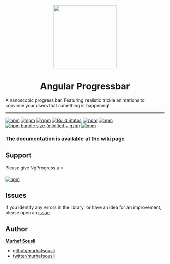 <p align="center">
  <img height="200px" width="200px" style="text-align: center;" src="https://cdn.rawgit.com/MurhafSousli/ngx-progressbar/master/src/assets/logo.svg">
  <h1 align="center">Angular Progressbar</h1>
</p>

A nanoscopic progress bar. Featuring realistic trickle animations to convince your users that something is happening!

___
[![npm](https://img.shields.io/badge/demo-online-ed1c46.svg)](https://murhafsousli.github.io/ngx-progressbar/)
[![npm](https://img.shields.io/badge/stackblitz-online-orange.svg)](https://stackblitz.com/edit/ngx-progressbar)
[![npm](https://img.shields.io/npm/v/@ngx-progressbar/core.svg?maxAge=2592000?style=plastic)](https://www.npmjs.com/package/@ngx-progressbar/core) 
[![Build Status](https://travis-ci.org/MurhafSousli/ngx-progressbar.svg?branch=master)](https://travis-ci.org/MurhafSousli/ngx-progressbar)
[![npm](https://img.shields.io/npm/dt/@ngx-progressbar/core.svg?maxAge=2592000?style=plastic)](https://www.npmjs.com/package/@ngx-progressbar/core)
[![npm](https://img.shields.io/npm/dm/@ngx-progressbar/core.svg)](https://www.npmjs.com/package/@ngx-progressbar/core)
[![npm bundle size (minified + gzip)](https://img.shields.io/bundlephobia/minzip/@ngx-progressbar/core.svg)](https://bundlephobia.com/result?p=@ngx-progressbar/core)
[![npm](https://img.shields.io/npm/l/express.svg?maxAge=2592000)](https://github.com/MurhafSousli/ngx-progressbar/blob/master/LICENSE)

### The documentation is available at the [wiki page](https://github.com/MurhafSousli/ngx-progressbar/wiki)

## Support

Please give NgProgress a :star:

[![npm](https://c5.patreon.com/external/logo/become_a_patron_button.png)](https://www.patreon.com/bePatron?u=5594898)

## Issues

If you identify any errors in the library, or have an idea for an improvement, please open an [issue](https://github.com/MurhafSousli/ngx-progressbar/issues).

## Author

 **[Murhaf Sousli](http://murhafsousli.com)**

- [github/murhafsousli](https://github.com/MurhafSousli)
- [twitter/murhafsousli](https://twitter.com/MurhafSousli)

